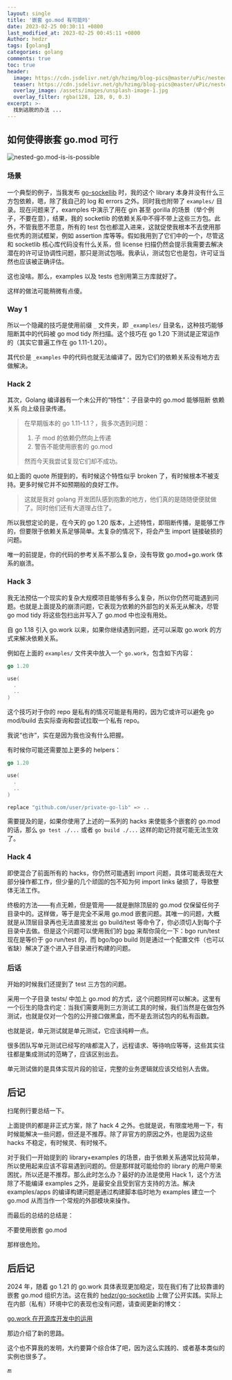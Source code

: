 ```yaml
---
layout: single
title: '嵌套 go.mod 有可能吗'
date: 2023-02-25 00:30:11 +0800
last_modified_at: 2023-02-25 00:45:11 +0800
Author: hedzr
tags: [golang]
categories: golang
comments: true
toc: true
header:
  image: https://cdn.jsdelivr.net/gh/hzimg/blog-pics@master/uPic/nested-go.mod-is-is-possible.png
  teaser: https://cdn.jsdelivr.net/gh/hzimg/blog-pics@master/uPic/nested-go.mod.png
  overlay_image: /assets/images/unsplash-image-1.jpg
  overlay_filter: rgba(128, 128, 0, 0.3)
excerpt: >-
  找到逃脱的办法 ...
---
```




## 如何使得嵌套 go.mod 可行

![nested-go.mod-is-is-possible](https://cdn.jsdelivr.net/gh/hzimg/blog-pics@master/uPic/nested-go.mod-is-is-possible.png)

### 场景

一个典型的例子，当我发布 [go-sockellib](https://github.com/hedzr/go-sockerlib) 时，我的这个 library 本身并没有什么三方包依赖，嗯，除了我自己的 log 和 errors 之外。同时我也附带了 `examples/` 目录。现在问题来了，examples 中演示了用在 gin 甚至 gorilla 的场景（举个例子，不要在意），结果，我的 socketlib 的依赖关系中不得不带上这些三方包。此外，不管我愿不愿意，所有的 test 包也都混入进来，这就促使我根本不去使用那些优秀的测试框架，例如 assertion 库等等。假如我用到了它们中的一个，尽管这和 socketlib 核心库代码没有什么关系，但 license 扫描仍然会提示我需要去解决潜在的许可证协调性问题，那只是测试包哦。我承认，测试包它也是包，许可证当然也应该被正确评估。

这也没啥。那么，examples 以及 tests 也别用第三方库就好了。

这样的做法可能稍微有点傻。



### Way 1

所以一个隐藏的技巧是使用前缀 `_` 文件夹，即 `_examples/` 目录名，这种技巧能够阻断其中的代码被 go mod tidy 所扫描。这个技巧在 go 1.20 下测试是正常运作的（其实它普遍工作在 go 1.11-1.20）。

其代价是 `_examples` 中的代码也就无法编译了。因为它们的依赖关系没有地方去做解决。



### Hack 2

其次，Golang 编译器有一个未公开的“特性”：子目录中的 go.mod 能够阻断 依赖关系 向上级目录传递。

> 在早期版本的 go 1.11-1.1？，我多次遇到问题：
>
> 1. 子 mod 的依赖仍然向上传递
> 2. 警告不能使用嵌套的 go.mod
>
> 然而今天我尝试复现它们却不成功。

如上面的 quote 所提到的，有时候这个特性似乎 broken 了，有时候根本不被支持。更多时候它并不如预期般的良好工作。

> 这就是我对 golang 开发团队感到抱歉的地方，他们真的是随随便便就做了。同时他们还有大道理占住了。

所以我想定论的是，在今天的 go 1.20 版本，上述特性，即阻断传播，是能够工作的，但要限于依赖关系足够简单。太复杂的情况下，将会产生 import 链接破损的问题。

唯一的前提是，你的代码的参考关系不那么复杂，没有导致 go.mod+go.work 体系的崩溃。



### Hack 3

我无法预估一个现实的复杂大规模项目能够有多么复杂，所以你仍然可能遇到问题。也就是上面提及的崩溃问题，它表现为依赖的外部包的关系无从解决，尽管 go mod tidy 将这些包扫出并写入了 go.mod 中也没有用处。

自 go 1.18 引入 go.work 以来，如果你继续遇到问题，还可以采取 go.work 的方式来解决依赖关系。

例如在上面的 `examples/` 文件夹中放入一个 `go.work`，包含如下内容：

```go
go 1.20

use(
  .
  ..
)
```

这个技巧对于你的 repo 是私有的情况可能是有用的，因为它或许可以避免 go mod/build 去实际查询和尝试拉取一个私有 repo。

我说“也许”，实在是因为我也没有什么把握。

有时候你可能还需要加上更多的 helpers：

```go
go 1.20

use(
  .
  ..
)

replace "github.com/user/private-go-lib" => ..
```

需要提及的是，如果你使用了上述的一系列的 hacks 来使能多个嵌套的 go.mod 的话，那么 `go test ./...` 或者 `go build ./...` 这样的助记符就可能无法生效了。



### Hack 4

即使混合了前面所有的 hacks，你仍然可能遇到 import 问题，具体可能表现在大部分操作都工作，但少量的几个顽固的包不知为何 import links 破损了，导致整体无法工作。

终极的方法——有点无赖，但是管用——就是删除顶层的 go.mod 仅保留任何子目录中的。这样做，等于是完全不采用 go.mod 嵌套问题。其唯一的问题，大概就是从顶层目录再也无法直接发出 go build/test 等命令了，你必须切人到每个子目录中去做。但是这个问题可以使用我们的 [bgo](https://github.com/hedzr/bgo) 来帮你简化一下：bgo run/test 现在是等价于 go run/test 的，而 bgo/bgo build 则是通过一个配置文件（也可以省缺）解决了逐个进入子目录进行构建的问题。



### 后话

开始的时候我们还提到了 test 三方包的问题。

采用一个子目录 tests/ 中加上 go.mod 的方式，这个问题同样可以解决。这里有一个衍生的隐含约定：当我们需要用到三方测试工具的时候，我们当然是在做包外测试，也就是仅对一个包的公开接口做黑盒，而不是去测试包内的私有函数。

也就是说，单元测试就是单元测试，它应该纯粹一点。

很多团队写单元测试已经写的啥都混入了，远程请求、等待响应等等，这些其实往往都是集成测试的范畴了，应该区别出去。

单元测试做的是具体实现片段的验证，完整的业务逻辑就应该交给别人去做。



## 后记

扫尾例行要总结一下。

上面提供的都是非正式方案，除了 hack 4 之外。也就是说，有限度地用一下，有时候能解决一些问题，但还是不推荐。除了非官方的原因之外，也是因为这些 hacks 不稳定，有时候灵、有时候不。

对于我们一开始提到的 library+examples 的场景，由于依赖关系通常比较简单，所以使用起来应该不容易遇到问题的。但是那样就可能给你的 library 的用户带来困扰，所以还是不推荐。那么此时怎么办？最好的办法是使用 Hack 1，这个方法除了不能编译 examples 之外，是最安全且受到官方支持的方法。解决 examples/apps 的编译构建问题是通过构建脚本临时地为 examples 建立一个 go.mod 从而当作一个常规的外部模块来操作。

而最后的总结的总结是：

不要使用嵌套 go.mod

那样很危险。



## 后后记

2024 年，随着 go 1.21 的 go.work 具体表现更加稳定，现在我们有了比较靠谱的嵌套 go.mod 组织方法。这在我的 [hedzr/go-socketlib](https://github.com/hedzr/go-socketlib) 上做了公开实践。实际上在内部（私有）环境中它的表现也没有问题，请查阅更新的博文：

[go.work 在开源库开发中的运用](https://hedzr.com/golang/arch/go-work-for-library-dev/)

那边介绍了新的思路。

这个也不算我的发明，大约要算个综合体了吧，因为这么实践的、或者基本类似的实例也很多了。



🔚